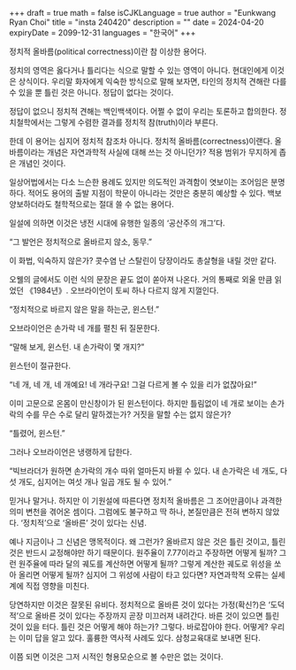 +++
draft = true
math = false
isCJKLanguage = true
author = "Eunkwang Ryan Choi"
title = "insta 240420"
description = ""
date = 2024-04-20
expiryDate = 2099-12-31
languages = "한국어"
+++

정치적 올바름(political correctness)이란 참 이상한 용어다.

정치의 영역은 옳다거나 틀리다는 식으로 말할 수 있는 영역이 아니다. 현대인에게 이것은 상식이다. 우리말 화자에게 익숙한 방식으로 말해 보자면, 타인의 정치적 견해란 다를 수 있을 뿐 틀린 것은 아니다. 정답이 없다는 것이다.

정답이 없으니 정치적 견해는 백인백색이다. 어쩔 수 없이 우리는 토론하고 합의한다. 정치철학에서는 그렇게 수렴한 결과를 정치적 참(truth)이라 부른다.

한데 이 용어는 심지어 정치적 참조차 아니다. 정치적 올바름(correctness)이랜다. 올바름이라는 개념은 자연과학적 사실에 대해 쓰는 것 아니던가? 적용 범위가 무지하게 좁은 개념인 것이다.

일상어법에서는 다소 느슨한 용례도 있지만 의도적인 과격함이 엿보이는 조어임은 분명하다. 적어도 용어의 출발 지점이 학문이 아니라는 것만은 충분히 예상할 수 있다. 백보 양보하더라도 철학적으로는 절대 쓸 수 없는 용어다.

일설에 의하면 이것은 냉전 시대에 유행한 일종의 ‘공산주의 개그’다.

“그 발언은 정치적으로 올바르지 않소, 동무.”

이 화법, 익숙하지 않은가? 콧수염 난 스탈린이 당장이라도 총살형을 내릴 것만 같다.

오웰의 글에서도 이런 식의 문장은 끝도 없이 쏟아져 나온다. 거의 통째로 외울 만큼 읽었던 《1984년》. 오브라이언이 토씨 하나 다르지 않게 지껄인다.

“정치적으로 바르지 않은 말을 하는군, 윈스턴.”

오브라이언은 손가락 네 개를 펼친 뒤 질문한다.

“말해 보게, 윈스턴. 내 손가락이 몇 개지?”

윈스턴이 절규한다.

“네 개, 네 개, 네 개예요! 네 개라구요! 그걸 다르게 볼 수 있을 리가 없잖아요!”

이미 고문으로 온몸이 만신창이가 된 윈스턴이다. 하지만 틀림없이 네 개로 보이는 손가락의 수를 무슨 수로 달리 말하겠는가? 거짓을 말할 수는 없지 않은가?

“틀렸어, 윈스턴.”

그러나 오브라이언은 냉랭하게 답한다.

“빅브라더가 원하면 손가락의 개수 따위 얼마든지 바뀔 수 있다. 내 손가락은 네 개도, 다섯 개도, 심지어는 여섯 개나 일곱 개도 될 수 있어.”

믿거나 말거나. 하지만 이 기원설에 따른다면 정치적 올바름은 그 조어만큼이나 과격한 의미 변천을 겪어온 셈이다. 그럼에도 불구하고 딱 하나, 본질만큼은 전혀 변하지 않았다. ‘정치적’으로 ‘올바른’ 것이 있다는 신념.

예나 지금이나 그 신념은 맹목적이다. 왜 그런가? 올바르지 않은 것은 틀린 것이고, 틀린 것은 반드시 교정해야만 하기 때문이다. 원주율이 7.77이라고 주장하면 어떻게 될까? 그런 원주율에 따라 달의 궤도를 계산하면 어떻게 될까? 그렇게 계산한 궤도로 위성을 쏘아 올리면 어떻게 될까? 심지어 그 위성에 사람이 타고 있다면? 자연과학적 오류는 실세계에 직접 영향을 미친다.

당연하지만 이것은 잘못된 유비다. 정치적으로 올바른 것이 있다는 가정(확신?)은 ‘도덕적’으로 올바른 것이 있다는 주장까지 곧장 미끄러져 내려간다. 바른 것이 있으면 틀린 것이 있을 터다. 틀린 것은 어떻게 해야 하는가? 그렇다. 바로잡아야 한다. 어떻게? 우리는 이미 답을 알고 있다. 훌륭한 역사적 사례도 있다. 삼청교육대로 보내면 된다.

이쯤 되면 이것은 그저 시적인 형용모순으로 볼 수만은 없는 것이다.